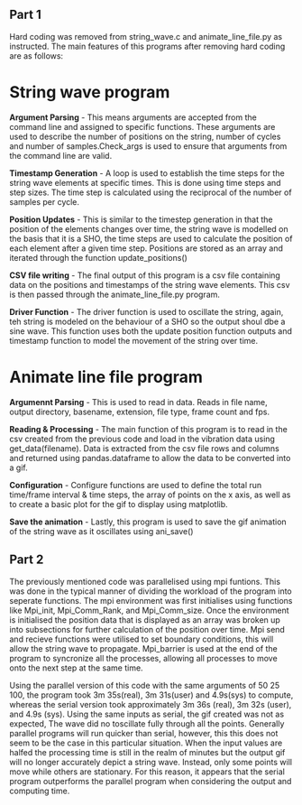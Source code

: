 ## Part 1 ##
Hard coding was removed from string_wave.c and animate_line_file.py as instructed. The main features of this programs after removing hard coding are as follows:

# String wave program #
**Argument Parsing** - This means arguments are accepted from the command line and assigned to specific functions. These arguments are used to describe the number of positions on the string, number of cycles and number of samples.Check_args is used to ensure that arguments from the command line are valid.

**Timestamp Generation** - A loop is used to establish the time steps for the string wave elements at specific times. This is done using time steps and step sizes. The time step is calculated using the reciprocal of the number of samples per cycle.

**Position Updates** - This is similar to the timestep generation in that the position of the elements changes over time, the string wave is modelled on the basis that it is a SHO, the time steps are used to calculate the position of each element after a given time step. Positions are stored as an array and iterated through the function update_positions()

**CSV file writing** - The final output of this program is a csv file containing data on the positions and timestamps of the string wave elements. This csv is then passed through the animate_line_file.py program. 

**Driver Function** - The driver function is used to oscillate the string, again, teh string is modeled on the behaviour of a SHO so the output shoul dbe a sine wave. This function uses both the update position function outputs and timestamp function to model the movement of the string over time. 

# Animate line file program # 

**Argumennt Parsing** - This is used to read in data. Reads in file name, output directory, basename, extension, file type, frame count and fps. 

**Reading & Processing** - The main function of this program is to read in the csv created from the previous code and load in the vibration data using get_data(filename). Data is extracted from the csv file rows and columns and returned using pandas.dataframe to allow the data to be converted into a gif.

**Configuration** - Configure functions are used to define the total run time/frame interval & time steps, the array of points on the x axis, as well as to create a basic plot for the gif to display using matplotlib.

**Save the animation** - Lastly, this program is used to save the gif animation of the string wave as it oscillates using ani_save()


## Part 2 ## 
The previously mentioned code was parallelised using mpi funtions. This was done in the typical manner of dividing the workload of the program into seperate functions. The mpi environment was first initialises using functions like Mpi_init, Mpi_Comm_Rank, and Mpi_Comm_size. Once the environment is initialised the position data that is displayed as an array was broken up into subsections for further calculation of the position over time. Mpi send and recieve functions were utilised to set boundary conditions, this will allow the string wave to propagate. Mpi_barrier is used at the end of the program to syncronize all the processes, allowing all processes to move onto the next step at the same time. 

Using the parallel version of this code with the same arguments of 50 25 100, the program took 3m 35s(real), 3m 31s(user) and 4.9s(sys) to compute, whereas the serial version took approximately 3m 36s (real), 3m 32s (user), and 4.9s (sys). Using the same inputs as serial, the gif created was not as expected, The wave did no toscillate fully through all the points. Generally parallel programs will run quicker than serial, however, this this does not seem to be the case in this particular situation. When the input values are halfed the processing time is still in the realm of minutes but the output gif will no longer accurately depict a string wave. Instead, only some points will move while others are stationary. For this reason, it appears that the serial program outperforms the parallel program when considering the output and computing time.


